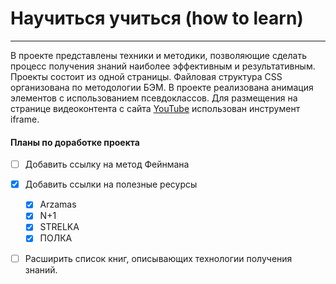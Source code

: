 # Научиться учиться (how to learn)
------ 
В проекте представлены техники и методики, позволяющие сделать процесс получения знаний наиболее эффективным и результативным. Проекты состоит из одной страницы. Файловая структура CSS организована по методологии БЭМ. В проекте реализована анимация элементов с использованием псевдоклассов. Для размещения на странице видеоконтента с сайта [YouTube](https://www.youtube.com/) использован инструмент iframe.    
#### Планы по доработке проекта
- [ ] Добавить ссылку на метод Фейнмана    
- [X] Добавить ссылки на полезные ресурсы
    - [X] Arzamas
    - [X] N+1
    - [X] STRELKA
    - [X] ПОЛКА
- [ ] Расширить список книг, описывающих технологии получения знаний.
    